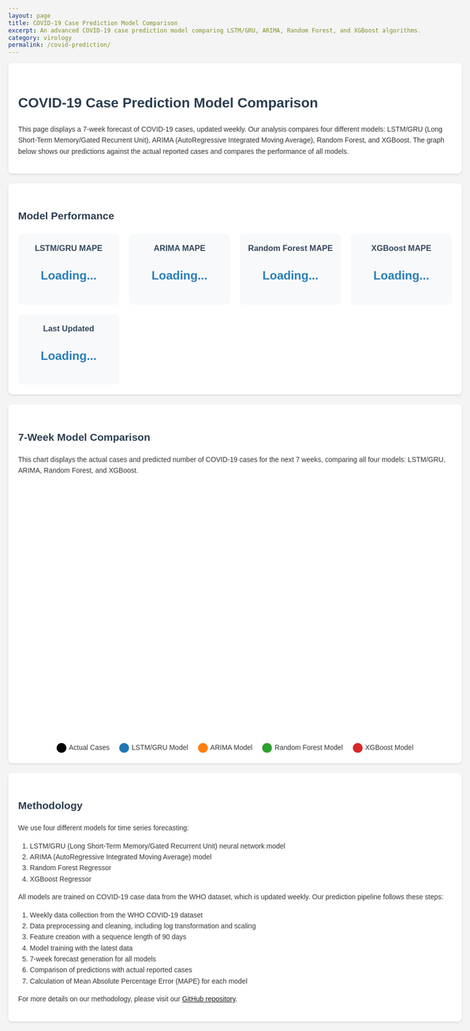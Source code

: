 ```yaml
---
layout: page
title: COVID-19 Case Prediction Model Comparison
excerpt: An advanced COVID-19 case prediction model comparing LSTM/GRU, ARIMA, Random Forest, and XGBoost algorithms.
category: virology
permalink: /covid-prediction/
---
```


<style>
    body {
        font-family: 'Arial', sans-serif;
        line-height: 1.6;
        color: #333;
        max-width: 1200px;
        margin: 0 auto;
        padding: 20px;
        background-color: #f4f4f4;
    }
    h1, h2 {
        color: #2c3e50;
    }
    .container {
        background-color: #fff;
        border-radius: 8px;
        padding: 20px;
        margin-bottom: 20px;
        box-shadow: 0 2px 4px rgba(0,0,0,0.1);
    }
    .metrics-grid {
        display: grid;
        grid-template-columns: repeat(auto-fit, minmax(200px, 1fr));
        gap: 20px;
        margin-top: 20px;
    }
    .metric-card {
        background-color: #f8f9fa;
        border-radius: 8px;
        padding: 15px;
        text-align: center;
    }
    .metric-card h3 {
        margin-top: 0;
        color: #34495e;
    }
    .metric-value {
        font-size: 24px;
        font-weight: bold;
        color: #2980b9;
    }
    .chart-container {
        height: 500px;
        margin-top: 20px;
    }
    .model-key {
        display: flex;
        justify-content: center;
        margin-top: 20px;
    }
    .model-key-item {
        margin: 0 10px;
        display: flex;
        align-items: center;
    }
    .model-key-color {
        width: 20px;
        height: 20px;
        margin-right: 5px;
        border-radius: 50%;
    }
    .error-message {
        color: #e74c3c;
        font-weight: bold;
        text-align: center;
        padding: 20px;
        background-color: #fadbd8;
        border-radius: 8px;
        margin-top: 20px;
    }
</style>

<div class="container">
    <h1>COVID-19 Case Prediction Model Comparison</h1>
    <p>
        This page displays a 7-week forecast of COVID-19 cases, updated weekly. Our analysis compares four different models:
        LSTM/GRU (Long Short-Term Memory/Gated Recurrent Unit), ARIMA (AutoRegressive Integrated Moving Average),
        Random Forest, and XGBoost. The graph below shows our predictions against the actual reported cases
        and compares the performance of all models.
    </p>
</div>

<div id="error-container"></div>

<div class="container">
    <h2>Model Performance</h2>
    <div class="metrics-grid">
        <div class="metric-card">
            <h3>LSTM/GRU MAPE</h3>
            <p class="metric-value" id="lstm-gru-mape">Loading...</p>
        </div>
        <div class="metric-card">
            <h3>ARIMA MAPE</h3>
            <p class="metric-value" id="arima-mape">Loading...</p>
        </div>
        <div class="metric-card">
            <h3>Random Forest MAPE</h3>
            <p class="metric-value" id="rf-mape">Loading...</p>
        </div>
        <div class="metric-card">
            <h3>XGBoost MAPE</h3>
            <p class="metric-value" id="xgb-mape">Loading...</p>
        </div>
        <div class="metric-card">
            <h3>Last Updated</h3>
            <p class="metric-value" id="last-updated">Loading...</p>
        </div>
    </div>
</div>

<div class="container">
    <h2>7-Week Model Comparison</h2>
    <p>
        This chart displays the actual cases and predicted number of COVID-19 cases for the next 7 weeks,
        comparing all four models: LSTM/GRU, ARIMA, Random Forest, and XGBoost.
    </p>
    <div id="comparison-chart" class="chart-container"></div>
    <div class="model-key">
        <div class="model-key-item">
            <div class="model-key-color" style="background-color: #000000;"></div>
            <span>Actual Cases</span>
        </div>
        <div class="model-key-item">
            <div class="model-key-color" style="background-color: #1f77b4;"></div>
            <span>LSTM/GRU Model</span>
        </div>
        <div class="model-key-item">
            <div class="model-key-color" style="background-color: #ff7f0e;"></div>
            <span>ARIMA Model</span>
        </div>
        <div class="model-key-item">
            <div class="model-key-color" style="background-color: #2ca02c;"></div>
            <span>Random Forest Model</span>
        </div>
        <div class="model-key-item">
            <div class="model-key-color" style="background-color: #d62728;"></div>
            <span>XGBoost Model</span>
        </div>
    </div>
</div>

<div class="container">
    <h2>Methodology</h2>
    <p>
        We use four different models for time series forecasting:
    </p>
    <ol>
        <li>LSTM/GRU (Long Short-Term Memory/Gated Recurrent Unit) neural network model</li>
        <li>ARIMA (AutoRegressive Integrated Moving Average) model</li>
        <li>Random Forest Regressor</li>
        <li>XGBoost Regressor</li>
    </ol>
    <p>
        All models are trained on COVID-19 case data from the WHO dataset, which is updated weekly. Our prediction pipeline follows these steps:
    </p>
    <ol>
        <li>Weekly data collection from the WHO COVID-19 dataset</li>
        <li>Data preprocessing and cleaning, including log transformation and scaling</li>
        <li>Feature creation with a sequence length of 90 days</li>
        <li>Model training with the latest data</li>
        <li>7-week forecast generation for all models</li>
        <li>Comparison of predictions with actual reported cases</li>
        <li>Calculation of Mean Absolute Percentage Error (MAPE) for each model</li>
    </ol>
    <p>
        For more details on our methodology, please visit our <a href="https://github.com/yourusername/covid-19-predictor">GitHub repository</a>.
    </p>
</div>

<script src="https://cdn.plot.ly/plotly-latest.min.js"></script>
<script src="https://cdnjs.cloudflare.com/ajax/libs/dayjs/1.10.4/dayjs.min.js"></script>
<script>
document.addEventListener('DOMContentLoaded', function() {
    console.log('DOM content loaded');
    
    function displayErrorMessage(message) {
        const errorContainer = document.getElementById('error-container');
        errorContainer.innerHTML = `<div class="error-message">${message}</div>`;
    }
    
    function updateMetrics(data) {
        document.getElementById('lstm-gru-mape').textContent = data.lstm_gru_mape.toFixed(2) + '%';
        document.getElementById('arima-mape').textContent = data.arima_mape.toFixed(2) + '%';
        document.getElementById('rf-mape').textContent = data.rf_mape.toFixed(2) + '%';
        document.getElementById('xgb-mape').textContent = data.xgb_mape.toFixed(2) + '%';
        document.getElementById('last-updated').textContent = dayjs(data.last_updated).format('MMMM D, YYYY HH:mm:ss');
    }
    
    function createComparisonChart(data) {
        const actualTrace = {
            x: data.dates,
            y: data.actual,
            type: 'scatter',
            mode: 'lines+markers',
            name: 'Actual Cases',
            line: {color: '#000000', width: 3}
        };
        
        const lstmGruTrace = {
            x: data.dates,
            y: data.lstm_gru_predicted,
            type: 'scatter',
            mode: 'lines+markers',
            name: 'LSTM/GRU Prediction',
            line: {color: '#1f77b4'}
        };
        
        const arimaTrace = {
            x: data.dates,
            y: data.arima_predicted,
            type: 'scatter',
            mode: 'lines+markers',
            name: 'ARIMA Prediction',
            line: {color: '#ff7f0e'}
        };
        
        const rfTrace = {
            x: data.dates,
            y: data.rf_predicted,
            type: 'scatter',
            mode: 'lines+markers',
            name: 'Random Forest Prediction',
            line: {color: '#2ca02c'}
        };
        
        const xgbTrace = {
            x: data.dates,
            y: data.xgb_predicted,
            type: 'scatter',
            mode: 'lines+markers',
            name: 'XGBoost Prediction',
            line: {color: '#d62728'}
        };

        const layout = {
            title: '7-Week COVID-19 Case Prediction Comparison',
            xaxis: { title: 'Date' },
            yaxis: { title: 'Number of Cases' },
            legend: {orientation: 'h', y: -0.2}
        };

        Plotly.newPlot('comparison-chart', [actualTrace, lstmGruTrace, arimaTrace, rfTrace, xgbTrace], layout);
    }

    // Fetch the latest prediction data
    fetch('/assets/covid-19-files/covid_predictions.json')
        .then(response => {
            console.log('Response status:', response.status);
            if (!response.ok) {
                throw new Error(`HTTP error! status: ${response.status}`);
            }
            return response.json();
        })
        .then(data => {
            console.log('Prediction data received:', data);
            updateMetrics(data);
            createComparisonChart(data);
        })
        .catch(error => {
            console.error('Error:', error);
            displayErrorMessage(`Error loading data: ${error.message}`);
        });
});
</script>